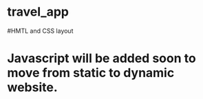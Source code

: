 # travel_app
#HMTL and CSS layout
# Javascript will be added soon to move from static to dynamic website.
